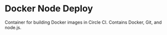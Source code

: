 # Docker Node Deploy

Container for building Docker images in Circle CI. Contains Docker, Git, and node.js.
